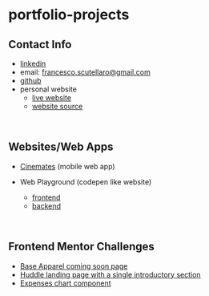 # portfolio-projects

## Contact Info
- [linkedin](https://www.linkedin.com/in/francesco-scutellaro)
- email: <francesco.scutellaro@gmail.com>
- [github](https://github.com/noppytinto)
- personal website
   - [live website](https://fscutellaro.netlify.app/)
   - [website source](https://github.com/noppytinto)

</br>

## Websites/Web Apps

- [Cinemates](https://github.com/noppytinto/portfolio-react-cinemates) (mobile web app)

- Web Playground (codepen like website)
  - [frontend](https://github.com/noppytinto/portfolio-js-web-playground)
  - [backend](https://github.com/noppytinto/node-web-playground-server)

</br>

## Frontend Mentor Challenges

- [Base Apparel coming soon page](https://github.com/noppytinto/frontendmentor-09-base-apparel-coming-soon)
- [Huddle landing page with a single introductory section](https://github.com/noppytinto/frontendmentor-huddle-landing-page)
- [Expenses chart component](https://github.com/noppytinto/frontendmentor-expenses-chart)
